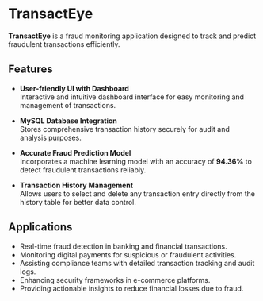 # TransactEye

**TransactEye** is a fraud monitoring application designed to track and predict fraudulent transactions efficiently.

## Features

- **User-friendly UI with Dashboard**  
  Interactive and intuitive dashboard interface for easy monitoring and management of transactions.

- **MySQL Database Integration**  
  Stores comprehensive transaction history securely for audit and analysis purposes.

- **Accurate Fraud Prediction Model**  
  Incorporates a machine learning model with an accuracy of **94.36%** to detect fraudulent transactions reliably.

- **Transaction History Management**  
  Allows users to select and delete any transaction entry directly from the history table for better data control.

## Applications

- Real-time fraud detection in banking and financial transactions.
- Monitoring digital payments for suspicious or fraudulent activities.
- Assisting compliance teams with detailed transaction tracking and audit logs.
- Enhancing security frameworks in e-commerce platforms.
- Providing actionable insights to reduce financial losses due to fraud.
